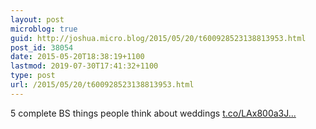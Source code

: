 ```yaml
---
layout: post
microblog: true
guid: http://joshua.micro.blog/2015/05/20/t600928523138813953.html
post_id: 38054
date: 2015-05-20T18:38:19+1100
lastmod: 2019-07-30T17:41:32+1100
type: post
url: /2015/05/20/t600928523138813953.html
---
```

5 complete BS things people think about weddings [t.co/LAx800a3J...](http://t.co/LAx800a3JM)
